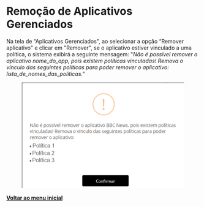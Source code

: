 # Remoção de Aplicativos Gerenciados

Na tela de “Aplicativos Gerenciados", ao selecionar a opção “Remover aplicativo" e clicar em "Remover", se o aplicativo estiver vinculado a uma política, o sistema exibirá a seguinte mensagem: "_Não é possível remover o aplicativo nome\_do\_app, pois existem políticas vinculadas! Remova o vínculo das seguintes políticas para poder remover o aplicativo: lista\_de\_nomes\_das\_politicas."_

<figure><img src="../../.gitbook/assets/image (7) (1) (1) (1).png" alt=""><figcaption></figcaption></figure>

[**Voltar ao menu inicial**](./)
